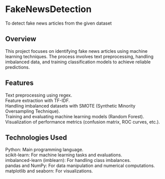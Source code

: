 # FakeNewsDetection
To detect fake news articles from the given dataset

## Overview
This project focuses on identifying fake news articles using machine learning techniques. The process involves text preprocessing, handling imbalanced data, and training classification models to achieve reliable predictions.

## Features
Text preprocessing using regex.<br>
Feature extraction with TF-IDF.<br>
Handling imbalanced datasets with SMOTE (Synthetic Minority Oversampling Technique).<br>
Training and evaluating machine learning models (Random Forest).<br>
Visualization of performance metrics (confusion matrix, ROC curves, etc.).<br>

## Technologies Used
Python: Main programming language.<br>
scikit-learn: For machine learning tasks and evaluations.<br>
imbalanced-learn (imblearn): For handling class imbalances.<br>
pandas and NumPy: For data manipulation and numerical computations.<br>
matplotlib and seaborn: For visualizations.<br>


